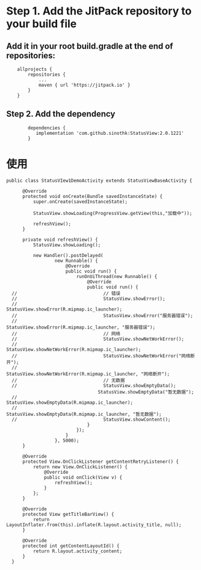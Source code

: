  
# Step 1. Add the JitPack repository to your build file

   ## Add it in your root build.gradle at the end of repositories:

        allprojects {
            repositories {
                ...
                maven { url 'https://jitpack.io' }
            }
        }
   ## Step 2. Add the dependency

        	dependencies {
	           implementation 'com.github.sinothk:StatusView:2.0.1221'
	        }

 
# 使用
    public class StatusVIew1DemoActivity extends StatusViewBaseActivity {

          @Override
          protected void onCreate(Bundle savedInstanceState) {
              super.onCreate(savedInstanceState);

              StatusView.showLoading(ProgressView.getView(this,"加载中"));

              refreshView();
          }

          private void refreshView() {
              StatusView.showLoading();

              new Handler().postDelayed(
                      new Runnable() {
                          @Override
                          public void run() {
                              runOnUiThread(new Runnable() {
                                  @Override
                                  public void run() {
      //                                // 错误
      //                                StatusView.showError();
      //                                StatusView.showError(R.mipmap.ic_launcher);
      //                                StatusView.showError("服务器错误");
      //                                StatusView.showError(R.mipmap.ic_launcher, "服务器错误");
      //                                // 网络
      //                                StatusView.showNetWorkError();
      //                                StatusView.showNetWorkError(R.mipmap.ic_launcher);
      //                                StatusView.showNetWorkError("网络断开");
      //                                StatusView.showNetWorkError(R.mipmap.ic_launcher, "网络断开");
      //                                // 无数据
      //                                StatusView.showEmptyData();
                                      StatusView.showEmptyData("暂无数据");
      //                                StatusView.showEmptyData(R.mipmap.ic_launcher);
      //                                StatusView.showEmptyData(R.mipmap.ic_launcher, "暂无数据");
      //                                StatusView.showContent();
                                  }
                              });
                          }
                      }, 5000);
          }

          @Override
          protected View.OnClickListener getContentRetryListener() {
              return new View.OnClickListener() {
                  @Override
                  public void onClick(View v) {
                      refreshView();
                  }
              };
          }

          @Override
          protected View getTitleBarView() {
              return LayoutInflater.from(this).inflate(R.layout.activity_title, null);
          }

          @Override
          protected int getContentLayoutId() {
              return R.layout.activity_content;
          }
      }
